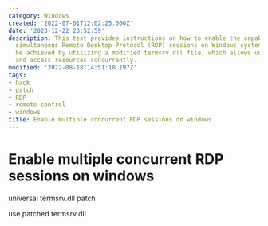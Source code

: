```yaml
---
category: Windows
created: '2022-07-01T12:02:25.000Z'
date: '2023-12-22 23:52:59'
description: This text provides instructions on how to enable the capability for multiple
  simultaneous Remote Desktop Protocol (RDP) sessions on Windows systems. This can
  be achieved by utilizing a modified termsrv.dll file, which allows users to connect
  and access resources concurrently.
modified: '2022-08-18T14:51:18.197Z'
tags:
- hack
- patch
- RDP
- remote control
- windows
title: Enable multiple concurrent RDP sessions on windows
---
```


# Enable multiple concurrent RDP sessions on windows

universal termsrv.dll patch

use patched termsrv.dll
